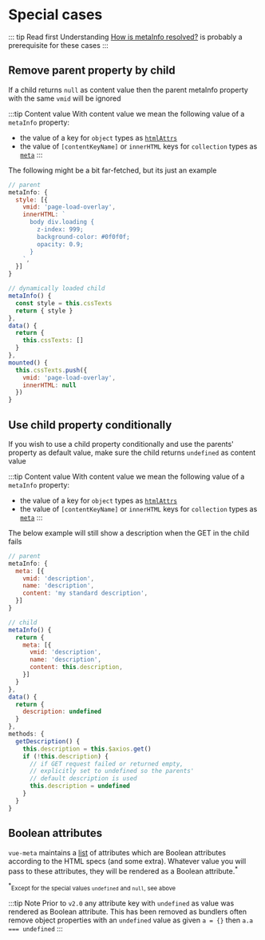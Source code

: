 # Special cases

::: tip Read first
Understanding [How is metaInfo resolved?](/faq/#concatenate-metadata) is probably a prerequisite for these cases
:::

## Remove parent property by child

If a child returns `null` as content value then the parent metaInfo property with the same `vmid` will be ignored

:::tip Content value
With content value we mean the following value of a `metaInfo` property:
- the value of a key for `object` types as [`htmlAttrs`](/api/#htmlattrs)
- the value of `[contentKeyName]` or `innerHTML` keys for `collection` types as [`meta`](/api/#meta)
:::

The following might be a bit far-fetched, but its just an example
```js
// parent
metaInfo: {
  style: [{
    vmid: 'page-load-overlay',
    innerHTML: `
      body div.loading {
        z-index: 999;
        background-color: #0f0f0f;
        opacity: 0.9;
      }
    `,
  }]
}

// dynamically loaded child
metaInfo() {
  const style = this.cssTexts
  return { style }
},
data() {
  return {
    this.cssTexts: []
  }
},
mounted() {
  this.cssTexts.push({
    vmid: 'page-load-overlay',
    innerHTML: null
  })
}
```

## Use child property conditionally

If you wish to use a child property conditionally and use the parents' property as default value, make sure the child returns `undefined` as content value

:::tip Content value
With content value we mean the following value of a `metaInfo` property:
- the value of a key for `object` types as [`htmlAttrs`](/api/#htmlattrs)
- the value of `[contentKeyName]` or `innerHTML` keys for `collection` types as [`meta`](/api/#meta)
:::

The below example will still show a description when the GET in the child fails
```js
// parent
metaInfo: {
  meta: [{
    vmid: 'description',
    name: 'description',
    content: 'my standard description',
  }]
}

// child
metaInfo() {
  return {
    meta: [{
      vmid: 'description',
      name: 'description',
      content: this.description,
    }]
  }
},
data() {
  return {
    description: undefined
  }
},
methods: {
  getDescription() {
    this.description = this.$axios.get()
    if (!this.description) {
      // if GET request failed or returned empty,
      // explicitly set to undefined so the parents'
      // default description is used
      this.description = undefined
    }
  }
}
```

## Boolean attributes

`vue-meta` maintains a [list](https://github.com/nuxt/vue-meta/blob/master/src/shared/constants.js) of attributes which are Boolean attributes according to the HTML specs (and some extra). Whatever value you will pass to these attributes, they will be rendered as a Boolean attribute.<sup>*</sup>

<sup>*</sup><small>Except for the special values `undefined` and `null`, see above</small>

:::tip Note
Prior to `v2.0` any attribute key with `undefined` as value was rendered as Boolean attribute. This has been removed as bundlers often remove object properties with an `undefined` value as given `a = {}` then `a.a === undefined`
:::
